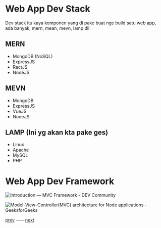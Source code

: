 # Web App Dev Stack
Dev stack itu kaya komponen yang di pake buat nge build satu web app, ada banyak, mern, mean, mevn, lamp dll
## MERN
- MongoDB (NoSQL)
- ExpressJS
- RactJS
- NodeJS

## MEVN
- MongoDB
- ExpressJS
- VueJS
- NodeJS

## LAMP (Ini yg akan kta pake ges)
- Linux
- Apache
- MySQL
- PHP
# Web App Dev Framework
![Introduction — MVC Framework - DEV Community](https://res.cloudinary.com/practicaldev/image/fetch/s--L14u826d--/c_imagga_scale,f_auto,fl_progressive,h_420,q_auto,w_1000/https://miro.medium.com/max/1024/1%2Av6O4SuMNwGUvl5L58dmv1Q.jpeg)

![Model-View-Controller(MVC) architecture for Node applications -  GeeksforGeeks](https://media.geeksforgeeks.org/wp-content/uploads/mvc-block-diagram.png)

[prev](https://github.com/no0g/webdev-rubick-workshop/blob/master/Workshop/00%20-%20Intro/03%20-%20Web%20Development.md) ---- [next](https://github.com/no0g/webdev-rubick-workshop/blob/master/Workshop/10%20-%20Requirements/11%20-%20Knowledge.md)